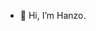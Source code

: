 - 👋 Hi, I’m Hanzo.
<!---
Hanzo13th/Hanzo13th is a ✨ special ✨ repository because its `README.md` (this file) appears on your GitHub profile.
You can click the Preview link to take a look at your changes.
--->

